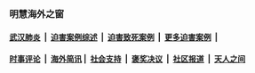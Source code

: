 
### 明慧海外之窗

####  [武汉肺炎](indexes/365.md?t=04221301) &nbsp;|&nbsp;  [迫害案例综述](indexes/328.md?t=04221301) &nbsp;|&nbsp; [迫害致死案例](indexes/277.md?t=04221301)  &nbsp;|&nbsp; [更多迫害案例](indexes/81.md?t=04221301)  &nbsp;|&nbsp; 
####  [时事评论](indexes/19.md?t=04221301) &nbsp;|&nbsp; [海外简讯](indexes/245.md?t=04221301)&nbsp;|&nbsp;  [社会支持](indexes/140.md?t=04221301) &nbsp;|&nbsp; [褒奖决议](indexes/282.md?t=04221301) &nbsp;|&nbsp; [社区报道](indexes/91.md?t=04221301)  &nbsp;|&nbsp; [天人之间](indexes/78.md?t=04221301) 


